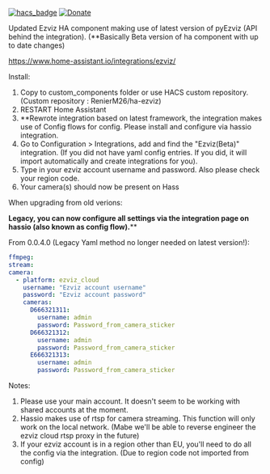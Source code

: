 [![hacs_badge](https://img.shields.io/badge/HACS-Default-orange.svg)](https://github.com/custom-components/hacs)
[![Donate](https://img.shields.io/badge/donate-Coffee-yellow.svg)](https://www.buymeacoffee.com/renierm)

Updated Ezviz HA component making use of latest version of pyEzviz (API behind the integration). (**Basically Beta version of ha component with up to date changes)

https://www.home-assistant.io/integrations/ezviz/

Install:

1) Copy to custom_components folder or use HACS custom repository. (Custom repository : RenierM26/ha-ezviz)
2) RESTART Home Assistant
3) **Rewrote integration based on latest framework, the integration makes use of Config flows for config. Please install and configure via hassio integration.
4) Go to Configuration > Integrations, add and find the "Ezviz(Beta)" integration. (If you did not have yaml config entries. If you did, it will import automatically and create integrations for you).
5) Type in your ezviz account username and password. Also please check your region code.
6) Your camera(s) should now be present on Hass


When upgrading from old verions:

****Legacy, you can now configure all settings via the integration page on hassio (also known as config flow).******

From 0.0.4.0 (Legacy Yaml method no longer needed on latest version!):

```yaml
ffmpeg:
stream:
camera:
  - platform: ezviz_cloud
    username: "Ezviz account username"
    password: "Ezviz account password"
    cameras:
      D666321311:
        username: admin
        password: Password_from_camera_sticker
      D666321312:
        username: admin
        password: Password_from_camera_sticker
      E666321313:
        username: admin
        password: Password_from_camera_sticker

```





Notes:

1) Please use your main account. It doesn't seem to be working with shared accounts at the moment.
2) Hassio makes use of rtsp for camera streaming. This function will only work on the local network. (Mabe we'll be able to reverse engineer the ezviz cloud rtsp proxy in the future)
3) If your ezviz account is in a region other than EU, you'll need to do all the config via the integration. (Due to region code not imported from config)
